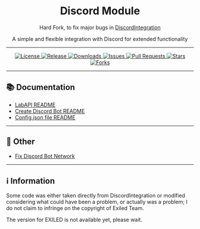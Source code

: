 <h1 align="center">Discord Module</h1>
<p align="center">Hard Fork, to fix major bugs in <a href="https://github.com/Yti890/DiscordIntegration">DiscordIntegration</a></p>
<p align="center">A simple and flexible integration with Discord for extended functionality</p>

---

<p align="center">
  <a href="./LICENSE">
    <img src="https://img.shields.io/github/license/Yti890/Discord-Module?style=flat-square&logo=github" alt="License"/>
  </a>
  <a href="https://github.com/Yti890/Discord-Module/releases">
    <img src="https://img.shields.io/github/v/release/Yti890/Discord-Module?style=flat-square&logo=github" alt="Release"/>
  </a>
  <a href="https://github.com/Yti890Discord-Module/releases">
    <img src="https://img.shields.io/github/downloads/Yti890/Discord-Module/total?style=flat-square" alt="Downloads"/>
  </a>
  <a href="https://github.com/Yti890/Discord-Module/issues">
    <img src="https://img.shields.io/github/issues/Yti890/Discord-Module?style=flat-square&logo=github" alt="Issues"/>
  </a>
  <a href="https://github.com/Yti890/Discord-Module/pulls">
    <img src="https://img.shields.io/github/issues-pr/Yti890/Discord-Module?style=flat-square&logo=github" alt="Pull Requests"/>
  </a>
  <a href="https://github.com/Yti890/Discord-Module/stargazers">
    <img src="https://img.shields.io/github/stars/Yti890/Discord-Module?style=flat-square&logo=github" alt="Stars"/>
  </a>
  <a href="https://github.com/Yti890/Discord-Module/network/members">
    <img src="https://img.shields.io/github/forks/Yti890/Discord-Module?style=flat-square&logo=github" alt="Forks"/>
  </a>
</p>

---
## 📚 Documentation
- [LabAPI README](./README/README.LabAPI.md)  
- [Create Discord Bot README](./README/README.CDB.md)
- [Config.json file README](./README/README.CJF.md)

---
## 🔎 Other
- [Fix Discord Bot Network](./README/README.DF.md)

---
## ℹ️ Information
<p>Some code was either taken directly from DiscordIntegration or modified considering what could have been a problem, or actually was a problem; I do not claim to infringe on the copyright of Exiled Team.</p>
<p>The version for EXILED is not available yet, please wait.</p>

